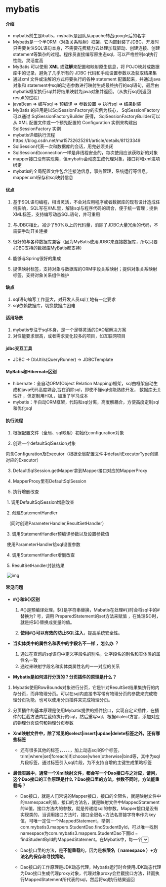 # mybatis

#### 介绍

- mybatis前生是ibatis，mybatis是团队从apache转战google后的名字
-  Mybatis是一个半ORM（对象关系映射）框架，它内部封装了JDBC，开发时只需要关注SQL语句本身，不需要花费精力去处理加载驱动、创建连接、创建statement等繁杂的过程。程序员直接编写原生态sql，可以严格控制sql执行性能，灵活度高
-  MyBatis 可以使用 **XML** 或**注解**来配置和映射原生信息，将 POJO映射成数据库中的记录，避免了几乎所有的 JDBC 代码和手动设置参数以及获取结果集 
- 通过xml 文件或注解的方式将要执行的各种 statement 配置起来，并通过java对象和 statement中sql的动态参数进行映射生成最终执行的sql语句，最后由mybatis框架执行sql并将结果映射为java对象并返回。（从执行sql到返回result的过程） 
- javaBean => 编写sql => 预编译 => 参数设置 => 执行sql => 结果封装
-  MyBatis 的应用是以SqlSessionFactory的实例为核心， SqlSessionFactory可以通过 SqlSessionFactoryBuilder  获得， SqlSessionFactoryBuilder可以从 XML 配置文件或一个预先配置的 Configuration 实例来构建出 SqlSessionFactory 实例 
- mybatis详细执行流程https://blog.csdn.net/ma15732625261/article/details/81123349
- SqlSession代表一次和数据库的会话，用完必须关闭
- SqlSession和connection一样是非线程安全的，每次使用应该获取新的对象
- mapper接口没有实现类，但mybatis会动态生成代理对象，接口将和xml进项绑定
- mybatis的全局配置文件包含连接池信息，事务管理，系统运行等信息。mapper.xml保存和sql映射信息

#### 优点

1. 基于SQL语句编程，相当灵活，不会对应用程序或者数据库的现有设计造成任何影响，SQL写在XML里，解除sql与程序代码的耦合，便于统一管理；提供XML标签，支持编写动态SQL语句，并可重用

2. 与JDBC相比，减少了50%以上的代码量，消除了JDBC大量冗余的代码，不需要手动开关连接

3. 很好的与各种数据库兼容（因为MyBatis使用JDBC来连接数据库，所以只要JDBC支持的数据库MyBatis都支持）

4. 能够与Spring很好的集成

5. 提供映射标签，支持对象与数据库的ORM字段关系映射；提供对象关系映射标签，支持对象关系组件维护

#### 缺点

1. sql语句编写工作量大，对开发人员sql工地有一定要求
2. sql依赖数据库，切换数据库困难

#### 适用场景

1. mybatis专注于sql本身，是一个足够灵活的DAO层解决方案
2. 对性能要求很高，或者需求变化较多的项目，如互联网项目

#### jdbc交互工具

-  JDBC -> DbUtils(QueryRunner) -> JDBCTemplate 


#### MyBatis和Hibernate区别 

- hibernate：全自动ORM(Object Relation Mapping)框架，sql由框架自动生成和java代码高度耦合,旨在消除sql，即使不懂sql也能熟练开发， 数据库无关性好 ，但定制用HQL，加重了学习成本
- mybatis：半自动ORM框架，代码和sql分离，高度解耦合，方便高度定制sql和优化sql

#### 执行流程

1. 根据配置文件（全局、sql映射）初始化configuration对象

2. 创建一个defaultSqlSession对象

​        包含Configuration及Executor（根据全局配置文件中defaultExecutorType创建对应的Executor）

   3. DefaultSqlSession.getMapper拿到Mapper接口对应的MapperProxy

4. MapperProxy里有DefaultSqlSession

5. 执行增删改查

​        1. 调用DefaultSqlSession增删改查

​        2. 创建StatementHandler

​         （同时创建ParameterHandler,ResultSetHandler）

​        3. 调用StatementHandler预编译参数以及设置参数值

​          使用ParameterHandler给sql设置参数

​        4. 调用StatementHandler增删改查

​        5. ResultSetHandler封装结果

​		 ![img](http://zhangsike.gitee.io/javasummary/img/mybatis-process.jpg) 

#### 常见问题

- **#{}和${}区别**

  1. #{}是预编译处理，${}是字符串替换，Mabatis在处理#{}时会将sql中的#替换为? 号，调用 PreparedStatement的set方法来赋值 ，在处理${}时，就是把${}替换成变量的值。

  2. **使用#{}可以有效的防止SQL注入**，提高系统安全性。

- **当实体类中的属性名和表中的字段名不一样 ，怎么办 ？**

  1.  通过在查询的sql语句中定义字段名的别名，让字段名的别名和实体类的属性名一致 
  2.  通过<resultMap>来映射字段名和实体类属性名的一一对应的关系 

-  **Mybatis是如何进行分页的？分页插件的原理是什么？**

  1. Mybatis使用RowBounds对象进行分页，它是针对ResultSet结果集执行的内存分页，而非物理分页。可以在sql内直接书写带有物理分页的参数来完成物理分页功能，也可以使用分页插件来完成物理分页。

  2. 分页插件的基本原理是使用Mybatis提供的插件接口，实现自定义插件，在插件的拦截方法内拦截待执行的sql，然后重写sql，根据dialect方言，添加对应的物理分页语句和物理分页参数

- **Xml映射文件中，除了常见的select|insert|updae|delete标签之外，还有哪些标签**

  - 还有很多其他的标签，<resultMap>、<parameterMap>、<sql>、<include>、<selectKey>，加上动态sql的9个标签，trim|where|set|foreach|if|choose|when|otherwise|bind等，其中<sql>为sql片段标签，通过<include>标签引入sql片段，<selectKey>为不支持自增的主键生成策略标签 

- **最佳实践中，通常一个Xml映射文件，都会写一个Dao接口与之对应，请问，这个Dao接口的工作原理是什么？Dao接口里的方法，参数不同时，方法能重载吗？**

  - Dao接口，就是人们常说的Mapper接口，接口的全限名，就是映射文件中的namespace的值，接口的方法名，就是映射文件中MappedStatement的id值，接口方法内的参数，就是传递给sql的参数。Mapper接口是没有实现类的，当调用接口方法时，接口全限名+方法名拼接字符串作为key值，可唯一定位一个MappedStatement，举例：com.mybatis3.mappers.StudentDao.findStudentById，可以唯一找到namespace为com.mybatis3.mappers.StudentDao下面id = findStudentById的MappedStatement。在Mybatis中，每一个<select>、<insert>、<update>、<delete>标签，都会被解析为一个**MappedStatement**对象。

  - Dao接口里的方法，是**不能重载**的，因为是**权限名（ namespace ）+方法名的保存和寻找策略**。

  - Dao接口的工作原理是JDK动态代理，Mybatis运行时会使用JDK动态代理为Dao接口生成代理proxy对象，代理对象proxy会拦截接口方法，转而执行MappedStatement所代表的sql，然后将sql执行结果返回